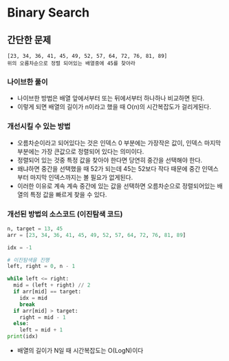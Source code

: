 # Binary Search

## 간단한 문제
  ```
  [23, 34, 36, 41, 45, 49, 52, 57, 64, 72, 76, 81, 89]
  위의 오름차순으로 정렬 되어있는 배열중에 45를 찾아라
  ```
### 나이브한 풀이
  - 나이브한 방법은 배열 앞에서부터 또는 뒤에서부터 하나하나 비교하면 된다.
  - 이렇게 되면 배열의 길이가 n이라고 했을 때 O(n)의 시간복잡도가 걸리게된다.

### 개선시킬 수 있는 방법
  - 오름차순이라고 되어있다는 것은 인덱스 0 부분에는 가장작은 값이, 인덱스 마지막 부분에는 가장 큰값으로 정렬되어 있다는 의미이다.
  - 정렬되어 있는 것중 특정 값을 찾아야 한다면 당연히 중간을 선택해야 한다.
  - 왜냐하면 중간을 선택했을 때 52가 되는데 45는 52보다 작다 때문에 중간 인덱스부터 마지막 인덱스까지는 볼 필요가 없게된다.
  - 이러한 이유로 계속 계속 중간에 있는 값을 선택하면 오름차순으로 정렬되어있는 배열의 특정 값을 빠르게 찾을 수 있다.
### 개선된 방법의 소스코드 (이진탐색 코드)
  ``` python
  n, target = 13, 45
  arr = [23, 34, 36, 41, 45, 49, 52, 57, 64, 72, 76, 81, 89]

  idx = -1
  
  # 이진탐색을 진행
  left, right = 0, n - 1
  
  while left <= right:
    mid = (left + right) // 2
    if arr[mid] == target:
      idx = mid
      break
    if arr[mid] > target:
      right = mid - 1
    else:
      left = mid + 1
  print(idx)
  ```
  - 배열의 길이가 N일 때 시간복잡도는 O(LogN)이다
    
